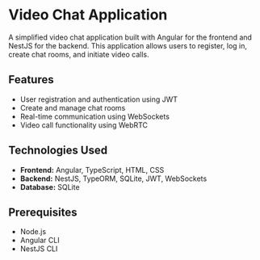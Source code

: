 # Video Chat Application

A simplified video chat application built with Angular for the frontend and NestJS for the backend. This application allows users to register, log in, create chat rooms, and initiate video calls.

## Features

- User registration and authentication using JWT
- Create and manage chat rooms
- Real-time communication using WebSockets
- Video call functionality using WebRTC

## Technologies Used

- **Frontend:** Angular, TypeScript, HTML, CSS
- **Backend:** NestJS, TypeORM, SQLite, JWT, WebSockets
- **Database:** SQLite

## Prerequisites

- Node.js
- Angular CLI
- NestJS CLI

